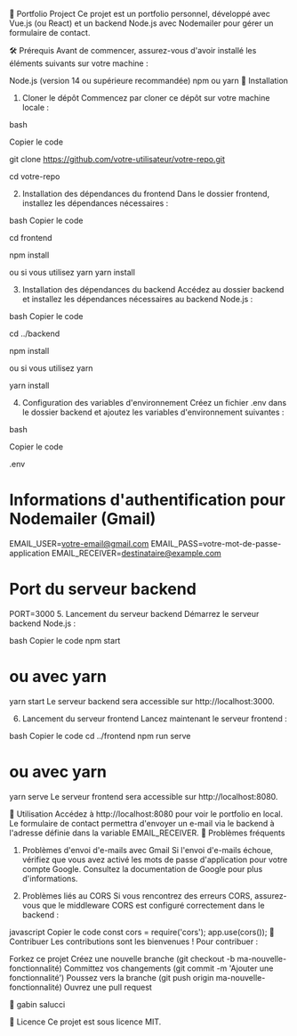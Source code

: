 📂 Portfolio Project
Ce projet est un portfolio personnel, développé avec Vue.js (ou React) et un backend Node.js avec Nodemailer pour gérer un formulaire de contact.

🛠️ Prérequis
Avant de commencer, assurez-vous d'avoir installé les éléments suivants sur votre machine :

Node.js (version 14 ou supérieure recommandée)
npm ou yarn
🚀 Installation

1. Cloner le dépôt
Commencez par cloner ce dépôt sur votre machine locale :

bash

Copier le code

git clone https://github.com/votre-utilisateur/votre-repo.git

cd votre-repo

2. Installation des dépendances du frontend
Dans le dossier frontend, installez les dépendances nécessaires :

bash
Copier le code

cd frontend

npm install

ou si vous utilisez yarn
yarn install

3. Installation des dépendances du backend
Accédez au dossier backend et installez les dépendances nécessaires au backend Node.js :

bash
Copier le code

cd ../backend

npm install

ou si vous utilisez yarn

yarn install

4. Configuration des variables d'environnement
Créez un fichier .env dans le dossier backend et ajoutez les variables d'environnement suivantes :

bash

Copier le code

 .env

# Informations d'authentification pour Nodemailer (Gmail)
EMAIL_USER=votre-email@gmail.com
EMAIL_PASS=votre-mot-de-passe-application
EMAIL_RECEIVER=destinataire@example.com

# Port du serveur backend
PORT=3000
5. Lancement du serveur backend
Démarrez le serveur backend Node.js :

bash
Copier le code
npm start
# ou avec yarn
yarn start
Le serveur backend sera accessible sur http://localhost:3000.

6. Lancement du serveur frontend
Lancez maintenant le serveur frontend :

bash
Copier le code
cd ../frontend
npm run serve
# ou avec yarn
yarn serve
Le serveur frontend sera accessible sur http://localhost:8080.

📩 Utilisation
Accédez à http://localhost:8080 pour voir le portfolio en local.
Le formulaire de contact permettra d'envoyer un e-mail via le backend à l'adresse définie dans la variable EMAIL_RECEIVER.
🛑 Problèmes fréquents
1. Problèmes d'envoi d'e-mails avec Gmail
Si l'envoi d'e-mails échoue, vérifiez que vous avez activé les mots de passe d'application pour votre compte Google. Consultez la documentation de Google pour plus d'informations.

2. Problèmes liés au CORS
Si vous rencontrez des erreurs CORS, assurez-vous que le middleware CORS est configuré correctement dans le backend :

javascript
Copier le code
const cors = require('cors');
app.use(cors());
🤝 Contribuer
Les contributions sont les bienvenues ! Pour contribuer :

Forkez ce projet
Créez une nouvelle branche (git checkout -b ma-nouvelle-fonctionnalité)
Committez vos changements (git commit -m 'Ajouter une fonctionnalité')
Poussez vers la branche (git push origin ma-nouvelle-fonctionnalité)
Ouvrez une pull request

📝 gabin salucci

📜 Licence
Ce projet est sous licence MIT.

